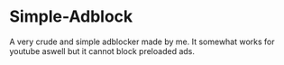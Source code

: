 # Simple-Adblock
A very crude and simple adblocker made by me. It somewhat works for youtube aswell but it cannot block preloaded ads. 
